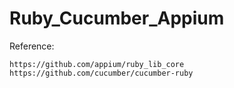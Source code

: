# Ruby_Cucumber_Appium

Reference:
```
https://github.com/appium/ruby_lib_core
https://github.com/cucumber/cucumber-ruby
```
